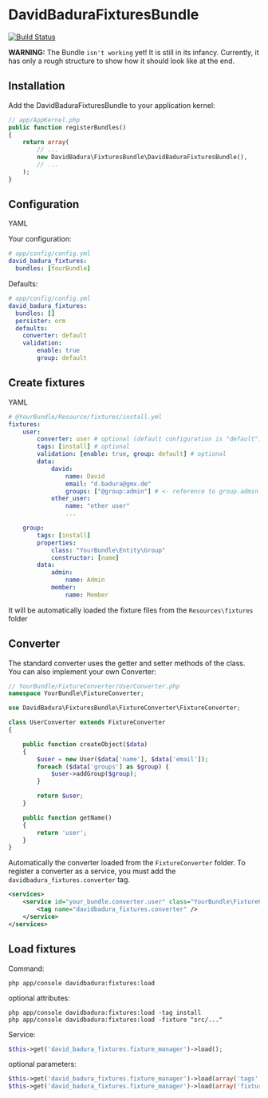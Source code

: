 DavidBaduraFixturesBundle
=========================

[![Build Status](https://secure.travis-ci.org/DavidBadura/FixturesBundle.png)](http://travis-ci.org/DavidBadura/FixturesBundle)


**WARNING:** The Bundle `isn't working` yet! It is still in its infancy.
Currently, it has only a rough structure to show how it should look like at the end.


Installation
------------

Add the DavidBaduraFixturesBundle to your application kernel:

``` php
// app/AppKernel.php
public function registerBundles()
{
    return array(
        // ...
        new DavidBadura\FixturesBundle\DavidBaduraFixturesBundle(),
        // ...
    );
}
```

Configuration
-------------
YAML

Your configuration:

``` yaml
# app/config/config.yml
david_badura_fixtures:
  bundles: [YourBundle]
```


Defaults:

``` yaml
# app/config/config.yml
david_badura_fixtures:
  bundles: []
  persister: orm
  defaults:
    converter: default
    validation:
        enable: true
        group: default
```


Create fixtures
---------------

YAML

``` yaml
# @YourBundle/Resource/fixtures/install.yml
fixtures:
    user:
        converter: user # optional (default configuration is "default")
        tags: [install] # optional
        validation: [enable: true, group: default] # optional
        data:
            david:
                name: David
                email: "d.badura@gmx.de"
                groups: ["@group:admin"] # <- reference to group.admin
            other_user:
                name: "other user"
                ...

    group:
        tags: [install]
        properties:
            class: "YourBundle\Entity\Group"
            constructor: [name]
        data:
            admin:
                name: Admin
            member:
                name: Member
```
It will be automatically loaded the fixture files from the `Resources\fixtures` folder


Converter
--------------------

The standard converter uses the getter and setter methods of the class.
You can also implement your own Converter:

``` php
// YourBundle/FixtureConverter/UserConverter.php
namespace YourBundle\FixtureConverter;

use DavidBadura\FixturesBundle\FixtureConverter\FixtureConverter;

class UserConverter extends FixtureConverter
{

    public function createObject($data)
    {
        $user = new User($data['name'], $data['email']);
        foreach ($data['groups'] as $group) {
            $user->addGroup($group);
        }

        return $user;
    }

    public function getName()
    {
        return 'user';
    }
}
```

Automatically the converter loaded from the `FixtureConverter` folder.
To register a converter as a service, you must add the `davidbadura_fixtures.converter` tag.

``` xml
<services>
    <service id="your_bundle.converter.user" class="YourBundle\FixtureConverter\UserConverter">
        <tag name="davidbadura_fixtures.converter" />
    </service>
</services>
```


Load fixtures
-------------

Command:

``` shell
php app/console davidbadura:fixtures:load
```

optional attributes:

``` shell
php app/console davidbadura:fixtures:load -tag install
php app/console davidbadura:fixtures:load -fixture "src/..."
```

Service:

``` php
$this->get('david_badura_fixtures.fixture_manager')->load();
```

optional parameters:

``` php
$this->get('david_badura_fixtures.fixture_manager')->load(array('tags' => array('install')));
$this->get('david_badura_fixtures.fixture_manager')->load(array('fixtures' => array('src/...')));
```